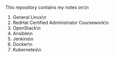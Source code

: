 This repository contains my notes on:\n
1. General Linux\n
2. RedHat Certified Administrator Coursework\n
3. OpenStack\n
4. Ansible\n
5. Jenkins\n
6. Docker\n
7. Kubernetes\n